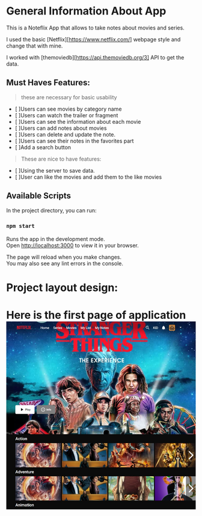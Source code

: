 
# General Information About App

This is a Noteflix App that allows to take notes about movies and series.

I used the basic [Netflix][https://www.netflix.com/] webpage style and change that with mine.

I worked with [themoviedb][https://api.themoviedb.org/3] API to get the data.

## Must Haves Features:

> these are necessary for basic usability

- [ ]Users can see movies by category name
- [ ]Users can watch the trailer or fragment
- [ ]Users can see the information about each movie
- [ ]Users can add notes about movies
- [ ]Users can delete and update the note.
- [ ]Users can see their notes in the favorites part
- [ ]Add a search button

> These are nice to have features:

- [ ]Using the server to save data.
- [ ]User can like the movies and add them to the like movies

## Available Scripts

In the project directory, you can run:

### `npm start`

Runs the app in the development mode.\
Open [http://localhost:3000](http://localhost:3000) to view it in your browser.

The page will reload when you make changes.\
You may also see any lint errors in the console.

# Project layout design:

Here is the first page of application
![layout design image](Mainpage.jpg)
=======


